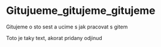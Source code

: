 # Gitujueme_gitujeme_gitujeme

Gitujeme o sto sest a ucime s jak pracovat s gitem

Toto je taky text, akorat pridany odjinud